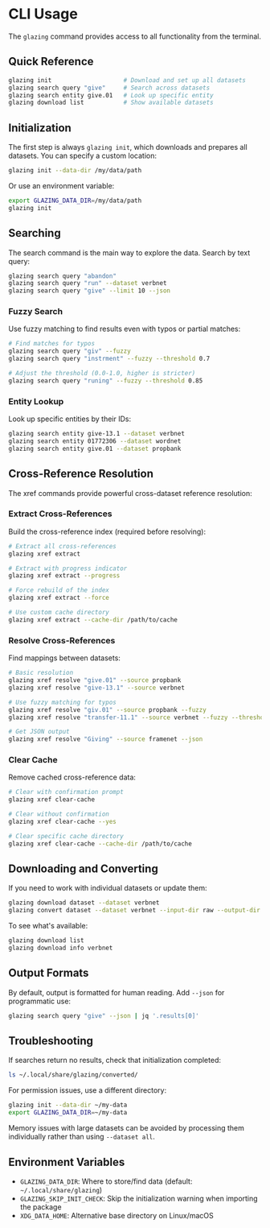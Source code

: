 # CLI Usage

The `glazing` command provides access to all functionality from the terminal.

## Quick Reference

```bash
glazing init                    # Download and set up all datasets
glazing search query "give"     # Search across datasets
glazing search entity give.01   # Look up specific entity
glazing download list           # Show available datasets
```

## Initialization

The first step is always `glazing init`, which downloads and prepares all datasets. You can specify a custom location:

```bash
glazing init --data-dir /my/data/path
```

Or use an environment variable:

```bash
export GLAZING_DATA_DIR=/my/data/path
glazing init
```

## Searching

The search command is the main way to explore the data. Search by text query:

```bash
glazing search query "abandon"
glazing search query "run" --dataset verbnet
glazing search query "give" --limit 10 --json
```

### Fuzzy Search

Use fuzzy matching to find results even with typos or partial matches:

```bash
# Find matches for typos
glazing search query "giv" --fuzzy
glazing search query "instrment" --fuzzy --threshold 0.7

# Adjust the threshold (0.0-1.0, higher is stricter)
glazing search query "runing" --fuzzy --threshold 0.85
```

### Entity Lookup

Look up specific entities by their IDs:

```bash
glazing search entity give-13.1 --dataset verbnet
glazing search entity 01772306 --dataset wordnet
glazing search entity give.01 --dataset propbank
```

## Cross-Reference Resolution

The xref commands provide powerful cross-dataset reference resolution:

### Extract Cross-References

Build the cross-reference index (required before resolving):

```bash
# Extract all cross-references
glazing xref extract

# Extract with progress indicator
glazing xref extract --progress

# Force rebuild of the index
glazing xref extract --force

# Use custom cache directory
glazing xref extract --cache-dir /path/to/cache
```

### Resolve Cross-References

Find mappings between datasets:

```bash
# Basic resolution
glazing xref resolve "give.01" --source propbank
glazing xref resolve "give-13.1" --source verbnet

# Use fuzzy matching for typos
glazing xref resolve "giv.01" --source propbank --fuzzy
glazing xref resolve "transfer-11.1" --source verbnet --fuzzy --threshold 0.8

# Get JSON output
glazing xref resolve "Giving" --source framenet --json
```

### Clear Cache

Remove cached cross-reference data:

```bash
# Clear with confirmation prompt
glazing xref clear-cache

# Clear without confirmation
glazing xref clear-cache --yes

# Clear specific cache directory
glazing xref clear-cache --cache-dir /path/to/cache
```

## Downloading and Converting

If you need to work with individual datasets or update them:

```bash
glazing download dataset --dataset verbnet
glazing convert dataset --dataset verbnet --input-dir raw --output-dir converted
```

To see what's available:

```bash
glazing download list
glazing download info verbnet
```

## Output Formats

By default, output is formatted for human reading. Add `--json` for programmatic use:

```bash
glazing search query "give" --json | jq '.results[0]'
```

## Troubleshooting

If searches return no results, check that initialization completed:

```bash
ls ~/.local/share/glazing/converted/
```

For permission issues, use a different directory:

```bash
glazing init --data-dir ~/my-data
export GLAZING_DATA_DIR=~/my-data
```

Memory issues with large datasets can be avoided by processing them individually rather than using `--dataset all`.

## Environment Variables

- `GLAZING_DATA_DIR`: Where to store/find data (default: `~/.local/share/glazing`)
- `GLAZING_SKIP_INIT_CHECK`: Skip the initialization warning when importing the package
- `XDG_DATA_HOME`: Alternative base directory on Linux/macOS
